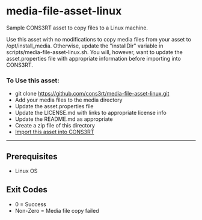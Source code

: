 # media-file-asset-linux
Sample CONS3RT asset to copy files to a Linux machine.

Use this asset with no modifications to copy media files from your asset to /opt/install_media.  Otherwise, update the "installDir" variable in scripts/media-file-asset-linux.sh.  You will, however, want to update the asset.properties file with appropriate information before importing into CONS3RT.


### To Use this asset:

* git clone https://github.com/cons3rt/media-file-asset-linux.git
* Add your media files to the media directory
* Update the asset.properties file
* Update the LICENSE.md with links to appropriate license info
* Update the README.md as appropriate
* Create a zip file of this directory
* [Import this asset into CONS3RT](https://kb.cons3rt.com/kb/assets/importing-your-asset-zip-file)

---

## Prerequisites

*   Linux OS

## Exit Codes

*   0 = Success
*   Non-Zero = Media file copy failed

